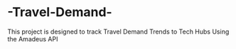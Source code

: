 # -Travel-Demand-
This project is designed to track Travel Demand Trends to Tech Hubs Using the Amadeus API
